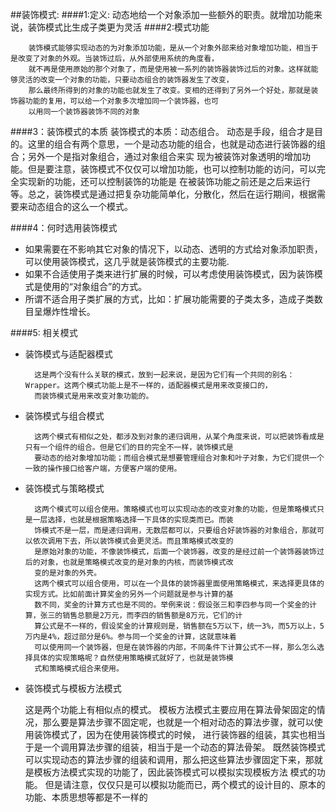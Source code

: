 
##装饰模式:
####1:定义:
    动态地给一个对象添加一些额外的职责。就增加功能来说，装饰模式比生成子类更为灵活
####2:模式功能

        装饰模式能够实现动态的为对象添加功能，是从一个对象外部来给对象增加功能，相当于是改变了对象的外观。当装饰过后，从外部使用系统的角度看，
        就不再是使用原始的那个对象了，而是使用被一系列的装饰器装饰过后的对象。这样就能够灵活的改变一个对象的功能，只要动态组合的装饰器发生了改变，
        那么最终所得到的对象的功能也就发生了改变。变相的还得到了另外一个好处，那就是装饰器功能的复用，可以给一个对象多次增加同一个装饰器，也可
        以用同一个装饰器装饰不同的对象
####3：装饰模式的本质
       装饰模式的本质：动态组合。
       动态是手段，组合才是目的。这里的组合有两个意思，一个是动态功能的组合，也就是动态进行装饰器的组合；另外一个是指对象组合，通过对象组合来实
       现为被装饰对象透明的增加功能。但是要注意，装饰模式不仅仅可以增加功能，也可以控制功能的访问，可以完全实现新的功能，还可以控制装饰的功能是
       在被装饰功能之前还是之后来运行等。总之，装饰模式是通过把复杂功能简单化，分散化，然后在运行期间，根据需要来动态组合的这么一个模式。

####4：何时选用装饰模式

* 如果需要在不影响其它对象的情况下，以动态、透明的方式给对象添加职责，可以使用装饰模式，这几乎就是装饰模式的主要功能.
* 如果不合适使用子类来进行扩展的时候，可以考虑使用装饰模式，因为装饰模式是使用的“对象组合”的方式。
* 所谓不适合用子类扩展的方式，比如：扩展功能需要的子类太多，造成子类数目呈爆炸性增长。
    
####5: 相关模式

* 装饰模式与适配器模式

        这是两个没有什么关联的模式，放到一起来说，是因为它们有一个共同的别名：Wrapper。这两个模式功能上是不一样的，适配器模式是用来改变接口的，
        而装饰模式是用来改变对象功能的。

* 装饰模式与组合模式

        这两个模式有相似之处，都涉及到对象的递归调用，从某个角度来说，可以把装饰看成是只有一个组件的组合。但是它们的目的完全不一样，装饰模式是
        要动态的给对象增加功能；而组合模式是想要管理组合对象和叶子对象，为它们提供一个一致的操作接口给客户端，方便客户端的使用。

* 装饰模式与策略模式

        这两个模式可以组合使用。策略模式也可以实现动态的改变对象的功能，但是策略模式只是一层选择，也就是根据策略选择一下具体的实现类而已。而装
        饰模式不是一层，而是递归调用，无数层都可以，只要组合好装饰器的对象组合，那就可以依次调用下去，所以装饰模式会更灵活。而且策略模式改变的
        是原始对象的功能，不像装饰模式，后面一个装饰器，改变的是经过前一个装饰器装饰过后的对象，也就是策略模式改变的是对象的内核，而装饰模式改
        变的是对象的外壳。
        这两个模式可以组合使用，可以在一个具体的装饰器里面使用策略模式，来选择更具体的实现方式。比如前面计算奖金的另外一个问题就是参与计算的基
        数不同，奖金的计算方式也是不同的。举例来说：假设张三和李四参与同一个奖金的计算，张三的销售总额是2万元，而李四的销售额是8万元，它们的计
        算公式是不一样的，假设奖金的计算规则是，销售额在5万以下，统一3%，而5万以上，5万内是4%，超过部分是6%。参与同一个奖金的计算，这就意味着
        可以使用同一个装饰器，但是在装饰器的内部，不同条件下计算公式不一样，那么怎么选择具体的实现策略呢？自然使用策略模式就好了，也就是装饰模
        式和策略模式组合来使用。

* 装饰模式与模板方法模式

    这是两个功能上有相似点的模式。
    模板方法模式主要应用在算法骨架固定的情况，那么要是算法步骤不固定呢，也就是一个相对动态的算法步骤，就可以使用装饰模式了，因为在使用装饰模式的时候，
    进行装饰器的组装，其实也相当于是一个调用算法步骤的组装，相当于是一个动态的算法骨架。
    既然装饰模式可以实现动态的算法步骤的组装和调用，那么把这些算法步骤固定下来，那就是模板方法模式实现的功能了，因此装饰模式可以模拟实现模板方法
    模式的功能。
    但是请注意，仅仅只是可以模拟功能而已，两个模式的设计目的、原本的功能、本质思想等都是不一样的

